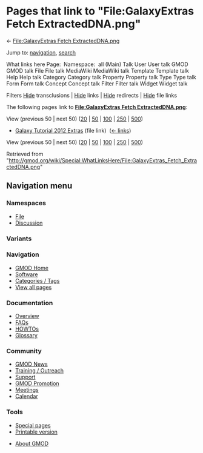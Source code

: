 <div id="mw-page-base" class="noprint">

</div>

<div id="mw-head-base" class="noprint">

</div>

<div id="content" class="mw-body" role="main">

<span id="top"></span>

<div id="mw-js-message" style="display:none;">

</div>



# <span dir="auto">Pages that link to "File:GalaxyExtras Fetch ExtractedDNA.png"</span>

<div id="bodyContent">

<div id="contentSub">

← [File:GalaxyExtras Fetch
ExtractedDNA.png](/wiki/File:GalaxyExtras_Fetch_ExtractedDNA.png "File:GalaxyExtras Fetch ExtractedDNA.png")

</div>

<div id="jump-to-nav" class="mw-jump">

Jump to: [navigation](#mw-navigation), [search](#p-search)

</div>

<div id="mw-content-text">

What links here Page:  Namespace:  all (Main) Talk User User talk GMOD
GMOD talk File File talk MediaWiki MediaWiki talk Template Template talk
Help Help talk Category Category talk Property Property talk Type Type
talk Form Form talk Concept Concept talk Filter Filter talk Widget
Widget talk

Filters
[Hide](/mediawiki/index.php?title=Special:WhatLinksHere/File:GalaxyExtras_Fetch_ExtractedDNA.png&hidetrans=1 "Special:WhatLinksHere/File:GalaxyExtras Fetch ExtractedDNA.png")
transclusions \|
[Hide](/mediawiki/index.php?title=Special:WhatLinksHere/File:GalaxyExtras_Fetch_ExtractedDNA.png&hidelinks=1 "Special:WhatLinksHere/File:GalaxyExtras Fetch ExtractedDNA.png")
links \|
[Hide](/mediawiki/index.php?title=Special:WhatLinksHere/File:GalaxyExtras_Fetch_ExtractedDNA.png&hideredirs=1 "Special:WhatLinksHere/File:GalaxyExtras Fetch ExtractedDNA.png")
redirects \|
[Hide](/mediawiki/index.php?title=Special:WhatLinksHere/File:GalaxyExtras_Fetch_ExtractedDNA.png&hideimages=1 "Special:WhatLinksHere/File:GalaxyExtras Fetch ExtractedDNA.png")
file links

The following pages link to **[File:GalaxyExtras Fetch
ExtractedDNA.png](/wiki/File:GalaxyExtras_Fetch_ExtractedDNA.png "File:GalaxyExtras Fetch ExtractedDNA.png")**:

View (previous 50 \| next 50)
([20](/mediawiki/index.php?title=Special:WhatLinksHere/File:GalaxyExtras_Fetch_ExtractedDNA.png&limit=20 "Special:WhatLinksHere/File:GalaxyExtras Fetch ExtractedDNA.png")
\|
[50](/mediawiki/index.php?title=Special:WhatLinksHere/File:GalaxyExtras_Fetch_ExtractedDNA.png&limit=50 "Special:WhatLinksHere/File:GalaxyExtras Fetch ExtractedDNA.png")
\|
[100](/mediawiki/index.php?title=Special:WhatLinksHere/File:GalaxyExtras_Fetch_ExtractedDNA.png&limit=100 "Special:WhatLinksHere/File:GalaxyExtras Fetch ExtractedDNA.png")
\|
[250](/mediawiki/index.php?title=Special:WhatLinksHere/File:GalaxyExtras_Fetch_ExtractedDNA.png&limit=250 "Special:WhatLinksHere/File:GalaxyExtras Fetch ExtractedDNA.png")
\|
[500](/mediawiki/index.php?title=Special:WhatLinksHere/File:GalaxyExtras_Fetch_ExtractedDNA.png&limit=500 "Special:WhatLinksHere/File:GalaxyExtras Fetch ExtractedDNA.png"))

- [Galaxy Tutorial 2012
  Extras](/wiki/Galaxy_Tutorial_2012_Extras "Galaxy Tutorial 2012 Extras")
  (file link) ‎ <span class="mw-whatlinkshere-tools">([←
  links](/mediawiki/index.php?title=Special:WhatLinksHere&target=Galaxy+Tutorial+2012+Extras "Special:WhatLinksHere"))</span>

View (previous 50 \| next 50)
([20](/mediawiki/index.php?title=Special:WhatLinksHere/File:GalaxyExtras_Fetch_ExtractedDNA.png&limit=20 "Special:WhatLinksHere/File:GalaxyExtras Fetch ExtractedDNA.png")
\|
[50](/mediawiki/index.php?title=Special:WhatLinksHere/File:GalaxyExtras_Fetch_ExtractedDNA.png&limit=50 "Special:WhatLinksHere/File:GalaxyExtras Fetch ExtractedDNA.png")
\|
[100](/mediawiki/index.php?title=Special:WhatLinksHere/File:GalaxyExtras_Fetch_ExtractedDNA.png&limit=100 "Special:WhatLinksHere/File:GalaxyExtras Fetch ExtractedDNA.png")
\|
[250](/mediawiki/index.php?title=Special:WhatLinksHere/File:GalaxyExtras_Fetch_ExtractedDNA.png&limit=250 "Special:WhatLinksHere/File:GalaxyExtras Fetch ExtractedDNA.png")
\|
[500](/mediawiki/index.php?title=Special:WhatLinksHere/File:GalaxyExtras_Fetch_ExtractedDNA.png&limit=500 "Special:WhatLinksHere/File:GalaxyExtras Fetch ExtractedDNA.png"))

</div>

<div class="printfooter">

Retrieved from
"<http://gmod.org/wiki/Special:WhatLinksHere/File:GalaxyExtras_Fetch_ExtractedDNA.png>"

</div>

<div id="catlinks" class="catlinks catlinks-allhidden">

</div>

<div class="visualClear">

</div>

</div>

</div>

<div id="mw-navigation">

## Navigation menu

<div id="mw-head">



<div id="left-navigation">

<div id="p-namespaces" class="vectorTabs" role="navigation"
aria-labelledby="p-namespaces-label">

### Namespaces

- <span id="ca-nstab-image"><a href="/wiki/File:GalaxyExtras_Fetch_ExtractedDNA.png" accesskey="c"
  title="View the file page [c]">File</a></span>
- <span id="ca-talk"><a
  href="/mediawiki/index.php?title=File_talk:GalaxyExtras_Fetch_ExtractedDNA.png&amp;action=edit&amp;redlink=1"
  accesskey="t"
  title="Discussion about the content page [t]">Discussion</a></span>

</div>

<div id="p-variants" class="vectorMenu emptyPortlet" role="navigation"
aria-labelledby="p-variants-label">

### 

### Variants[](#)

<div class="menu">

</div>

</div>

</div>

<div id="right-navigation">





</div>



</div>

</div>

</div>

<div id="mw-panel">

<div id="p-logo" role="banner">

<a href="/wiki/Main_Page"
style="background-image: url(http://gmod.org/images/GMOD-cogs.png);"
title="Visit the main page"></a>

</div>

<div id="p-Navigation" class="portal" role="navigation"
aria-labelledby="p-Navigation-label">

### Navigation

<div class="body">

- <span id="n-GMOD-Home">[GMOD Home](/wiki/Main_Page)</span>
- <span id="n-Software">[Software](/wiki/GMOD_Components)</span>
- <span id="n-Categories-.2F-Tags">[Categories /
  Tags](/wiki/Categories)</span>
- <span id="n-View-all-pages">[View all
  pages](/wiki/Special:AllPages)</span>

</div>

</div>

<div id="p-Documentation" class="portal" role="navigation"
aria-labelledby="p-Documentation-label">

### Documentation

<div class="body">

- <span id="n-Overview">[Overview](/wiki/Overview)</span>
- <span id="n-FAQs">[FAQs](/wiki/Category:FAQ)</span>
- <span id="n-HOWTOs">[HOWTOs](/wiki/Category:HOWTO)</span>
- <span id="n-Glossary">[Glossary](/wiki/Glossary)</span>

</div>

</div>

<div id="p-Community" class="portal" role="navigation"
aria-labelledby="p-Community-label">

### Community

<div class="body">

- <span id="n-GMOD-News">[GMOD News](/wiki/GMOD_News)</span>
- <span id="n-Training-.2F-Outreach">[Training /
  Outreach](/wiki/Training_and_Outreach)</span>
- <span id="n-Support">[Support](/wiki/Support)</span>
- <span id="n-GMOD-Promotion">[GMOD
  Promotion](/wiki/GMOD_Promotion)</span>
- <span id="n-Meetings">[Meetings](/wiki/Meetings)</span>
- <span id="n-Calendar">[Calendar](/wiki/Calendar)</span>

</div>

</div>

<div id="p-tb" class="portal" role="navigation"
aria-labelledby="p-tb-label">

### Tools

<div class="body">

- <span id="t-specialpages"><a href="/wiki/Special:SpecialPages" accesskey="q"
  title="A list of all special pages [q]">Special pages</a></span>
- <span id="t-print"><a
  href="/mediawiki/index.php?title=Special:WhatLinksHere/File:GalaxyExtras_Fetch_ExtractedDNA.png&amp;printable=yes"
  rel="alternate" accesskey="p"
  title="Printable version of this page [p]">Printable version</a></span>

</div>

</div>

</div>

</div>

<div id="footer" role="contentinfo">

- <span id="footer-places-about">[About
  GMOD](/wiki/GMOD:About "GMOD:About")</span>

<!-- -->






</div>
